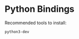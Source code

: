 <!-- SPDX-FileCopyrightText: 2020 David Fong -->
<!-- SPDX-License-Identifier: CC0-1.0 -->
# Python Bindings

Recommended tools to install:

```none
python3-dev
```
